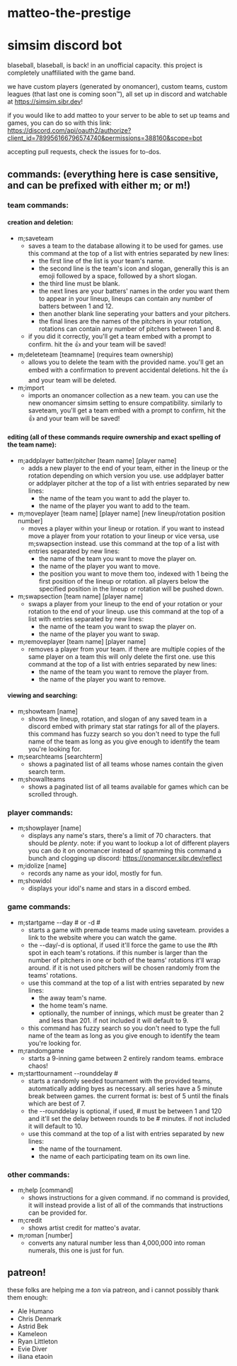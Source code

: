 # matteo-the-prestige
# simsim discord bot

blaseball, blaseball, is back! in an unofficial capacity. this project is completely unaffiliated with the game band.

we have custom players (generated by onomancer), custom teams, custom leagues (that last one is coming soon™), all set up in discord and watchable at https://simsim.sibr.dev! 

if you would like to add matteo to your server to be able to set up teams and games, you can do so with this link: https://discord.com/api/oauth2/authorize?client_id=789956166796574740&permissions=388160&scope=bot

accepting pull requests, check the issues for to-dos.


## commands: (everything here is case sensitive, and can be prefixed with either m; or m!)
### team commands:

#### creation and deletion:
- m;saveteam
  - saves a team to the database allowing it to be used for games. use this command at the top of a list with entries separated by new lines:
	- the first line of the list is your team's name.
	- the second line is the team's icon and slogan, generally this is an emoji followed by a space, followed by a short slogan.
	- the third line must be blank.
	- the next lines are your batters' names in the order you want them to appear in your lineup, lineups can contain any number of batters between 1 and 12.
	- then another blank line seperating your batters and your pitchers.
	- the final lines are the names of the pitchers in your rotation, rotations can contain any number of pitchers between 1 and 8.
  - if you did it correctly, you'll get a team embed with a prompt to confirm. hit the 👍 and your team will be saved!
- m;deleteteam [teamname] (requires team ownership)
  - allows you to delete the team with the provided name. you'll get an embed with a confirmation to prevent accidental deletions. hit the 👍 and your team will be deleted.
- m;import
  - imports an onomancer collection as a new team. you can use the new onomancer simsim setting to ensure compatibility. similarly to saveteam, you'll get a team embed with a prompt to confirm, hit the 👍 and your team will be saved!

#### editing (all of these commands require ownership and exact spelling of the team name):
- m;addplayer batter/pitcher [team name] [player name]
  - adds a new player to the end of your team, either in the lineup or the rotation depending on which version you use. use addplayer batter or addplayer pitcher at the top of a list with entries separated by new lines:
    - the name of the team you want to add the player to.
	- the name of the player you want to add to the team.
- m;moveplayer [team name] [player name] [new lineup/rotation position number]
  - moves a player within your lineup or rotation. if you want to instead move a player from your rotation to your lineup or vice versa, use m;swapsection instead. use this command at the top of a list with entries separated by new lines:
    - the name of the team you want to move the player on.
	- the name of the player you want to move.
	- the position you want to move them too, indexed with 1 being the first position of the lineup or rotation. all players below the specified position in the lineup or rotation will be pushed down.
- m;swapsection [team name] [player name]
  - swaps a player from your lineup to the end of your rotation or your rotation to the end of your lineup. use this command at the top of a list with entries separated by new lines:
    - the name of the team you want to swap the player on.
	- the name of the player you want to swap.
- m;removeplayer [team name] [player name]	
  - removes a player from your team. if there are multiple copies of the same player on a team this will only delete the first one. use this command at the top of a list with entries separated by new lines:
	- the name of the team you want to remove the player from.
	- the name of the player you want to remove.

#### viewing and searching:  
- m;showteam [name]
  - shows the lineup, rotation, and slogan of any saved team in a discord embed with primary stat star ratings for all of the players. this command has fuzzy search so you don't need to type the full name of the team as long as you give enough to identify the team you're looking for.
- m;searchteams [searchterm]
  - shows a paginated list of all teams whose names contain the given search term.
- m;showallteams
  - shows a paginated list of all teams available for games which can be scrolled through.	
  
### player commands:	 
- m;showplayer [name]
  - displays any name's stars, there's a limit of 70 characters. that should be *plenty*. note: if you want to lookup a lot of different players you can do it on onomancer instead of spamming this command a bunch and clogging up discord: https://onomancer.sibr.dev/reflect
- m;idolize [name]
  - records any name as your idol, mostly for fun.
- m;showidol 
  - displays your idol's name and stars in a discord embed.
  
### game commands:
- m;startgame --day # or -d #
  - starts a game with premade teams made using saveteam. provides a link to the website where you can watch the game. 
  - the --day/-d is optional, if used it'll force the game to use the #th spot in each team's rotations. if this number is larger than the number of pitchers in one or both of the teams' rotations it'll wrap around. if it is not used pitchers will be chosen randomly from the teams' rotations.
  - use this command at the top of a list with entries separated by new lines:
	- the away team's name.
	- the home team's name.
	- optionally, the number of innings, which must be greater than 2 and less than 201. if not included it will default to 9.
  -	this command has fuzzy search so you don't need to type the full name of the team as long as you give enough to identify the team you're looking for.
- m;randomgame
  - starts a 9-inning game between 2 entirely random teams. embrace chaos!
- m;starttournament --rounddelay #
  - starts a randomly seeded tournament with the provided teams, automatically adding byes as necessary. all series have a 5 minute break between games. the current format is: best of 5 until the finals which are best of 7. 
  - the --rounddelay is optional, if used, # must be between 1 and 120 and it'll set the delay between rounds to be # minutes. if not included it will default to 10.
  - use this command at the top of a list with entries separated by new lines:
    - the name of the tournament.
	- the name of each participating team on its own line.

### other commands:
- m;help [command]
  - shows instructions for a given command. if no command is provided, it will instead provide a list of all of the commands that instructions can be provided for.    
- m;credit
  - shows artist credit for matteo's avatar.  
- m;roman [number]
  - converts any natural number less than 4,000,000 into roman numerals, this one is just for fun.

## patreon!

these folks are helping me a *ton* via patreon, and i cannot possibly thank them enough:
- Ale Humano
- Chris Denmark
- Astrid Bek
- Kameleon
- Ryan Littleton
- Evie Diver
- iliana etaoin
